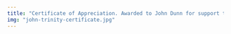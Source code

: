 ```yaml
---
title: "Certificate of Appreciation. Awarded to John Dunn for support to Gisele and the off duty leisure activities of her Guide Dog D'artagnan from Guide Dogs NSW/ACT."
img: "john-trinity-certificate.jpg"
---
```

